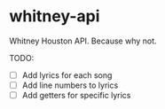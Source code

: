 # whitney-api
Whitney Houston API.  Because why not.

TODO:
- [ ] Add lyrics for each song
- [ ] Add line numbers to lyrics
- [ ] Add getters for specific lyrics
